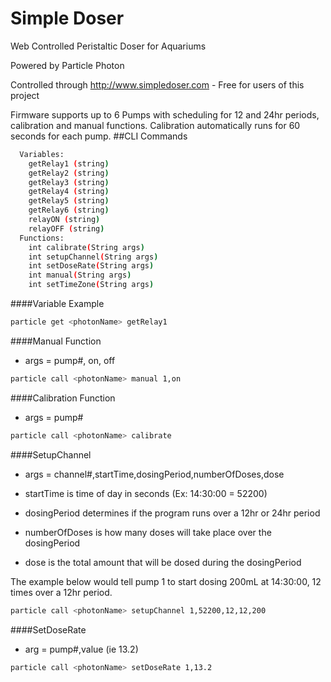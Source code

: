 # Simple Doser
Web Controlled Peristaltic Doser for Aquariums

Powered by Particle Photon

Controlled through http://www.simpledoser.com - Free for users of this project

Firmware supports up to 6 Pumps with scheduling for 12 and 24hr periods, calibration and manual functions.
Calibration automatically runs for 60 seconds for each pump.
##CLI Commands
```bash
  Variables:
    getRelay1 (string)
    getRelay2 (string)
    getRelay3 (string)
    getRelay4 (string)
    getRelay5 (string)
    getRelay6 (string)
    relayON (string)
    relayOFF (string)
  Functions:
    int calibrate(String args) 
    int setupChannel(String args) 
    int setDoseRate(String args) 
    int manual(String args) 
    int setTimeZone(String args)
```
####Variable Example
```bash
particle get <photonName> getRelay1
```
####Manual Function
  * args = pump#, on, off
```bash
particle call <photonName> manual 1,on
```
####Calibration Function
  * args = pump#
```bash
particle call <photonName> calibrate 
```
####SetupChannel
  * args = channel#,startTime,dosingPeriod,numberOfDoses,dose

  * startTime is time of day in seconds (Ex: 14:30:00 = 52200)
  
  * dosingPeriod determines if the program runs over a 12hr or 24hr period
  
  * numberOfDoses is how many doses will take place over the dosingPeriod
  
  * dose is the total amount that will be dosed during the dosingPeriod
  
The example below would tell pump 1 to start dosing 200mL at 14:30:00, 12 times over a 12hr period.
```bash
particle call <photonName> setupChannel 1,52200,12,12,200
```
####SetDoseRate
  * arg = pump#,value (ie 13.2)
```bash
particle call <photonName> setDoseRate 1,13.2
```

